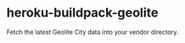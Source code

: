 heroku-buildpack-geolite
========================

Fetch the latest Geolite City data into your vendor directory.